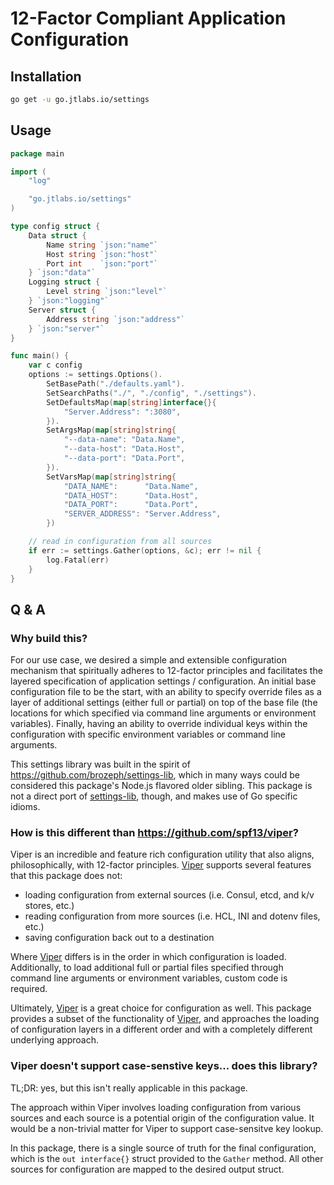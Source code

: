 # 12-Factor Compliant Application Configuration



## Installation

```bash
go get -u go.jtlabs.io/settings
```

## Usage

```go
package main

import (
	"log"

	"go.jtlabs.io/settings"
)

type config struct {
	Data struct {
		Name string `json:"name"`
		Host string `json:"host"`
		Port int    `json:"port"`
	} `json:"data"`
	Logging struct {
		Level string `json:"level"`
	} `json:"logging"`
	Server struct {
		Address string `json:"address"`
	} `json:"server"`
}

func main() {
	var c config
	options := settings.Options().
		SetBasePath("./defaults.yaml").
		SetSearchPaths("./", "./config", "./settings").
		SetDefaultsMap(map[string]interface{}{
			"Server.Address": ":3080",
		}).
		SetArgsMap(map[string]string{
			"--data-name": "Data.Name",
			"--data-host": "Data.Host",
			"--data-port": "Data.Port",
		}).
		SetVarsMap(map[string]string{
			"DATA_NAME":      "Data.Name",
			"DATA_HOST":      "Data.Host",
			"DATA_PORT":      "Data.Port",
			"SERVER_ADDRESS": "Server.Address",
		})

	// read in configuration from all sources
	if err := settings.Gather(options, &c); err != nil {
		log.Fatal(err)
	}
}
```

## Q & A

### Why build this?

For our use case, we desired a simple and extensible configuration mechanism that spiritually adheres to 12-factor principles and facilitates the layered specification of application settings / configuration. An initial base configuration file to be the start, with an ability to specify override files as a layer of additional settings (either full or partial) on top of the base file (the locations for which specified via command line arguments or environment variables). Finally, having an ability to override individual keys within the configuration with specific environment variables or command line arguments. 

This settings library was built in the spirit of <https://github.com/brozeph/settings-lib>, which in many ways could be considered this package's Node.js flavored older sibling. This package is not a direct port of [settings-lib](https://github.com/brozeph/settings-lib), though, and makes use of Go specific idioms.

### How is this different than <https://github.com/spf13/viper>?

Viper is an incredible and feature rich configuration utility that also aligns, philosophically, with 12-factor principles. [Viper](https://github.com/spf13/viper) supports several features that this package does not:

* loading configuration from external sources (i.e. Consul, etcd, and k/v stores, etc.)
* reading configuration from more sources (i.e. HCL, INI and dotenv files, etc.)
* saving configuration back out to a destination

Where [Viper](https://github.com/spf13/viper) differs is in the order in which configuration is loaded. Additionally, to load additional full or partial files specified through command line arguments or environment variables, custom code is required. 

Ultimately, [Viper](https://github.com/spf13/viper) is a great choice for configuration as well. This package provides a subset of the functionality of [Viper](https://github.com/spf13/viper), and approaches the loading of configuration layers in a different order and with a completely different underlying approach.

### Viper doesn't support case-senstive keys... does this library?

TL;DR: yes, but this isn't really applicable in this package.

The approach within Viper involves loading configuration from various sources and each source is a potential origin of the configuration value. It would be a non-trivial matter for Viper to support case-sensitve key lookup. 

In this package, there is a single source of truth for the final configuration, which is the `out interface{}` struct provided to the `Gather` method. All other sources for configuration are mapped to the desired output struct.